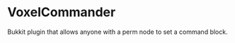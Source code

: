 VoxelCommander
==============

Bukkit plugin that allows anyone with a perm node to set a command block.
